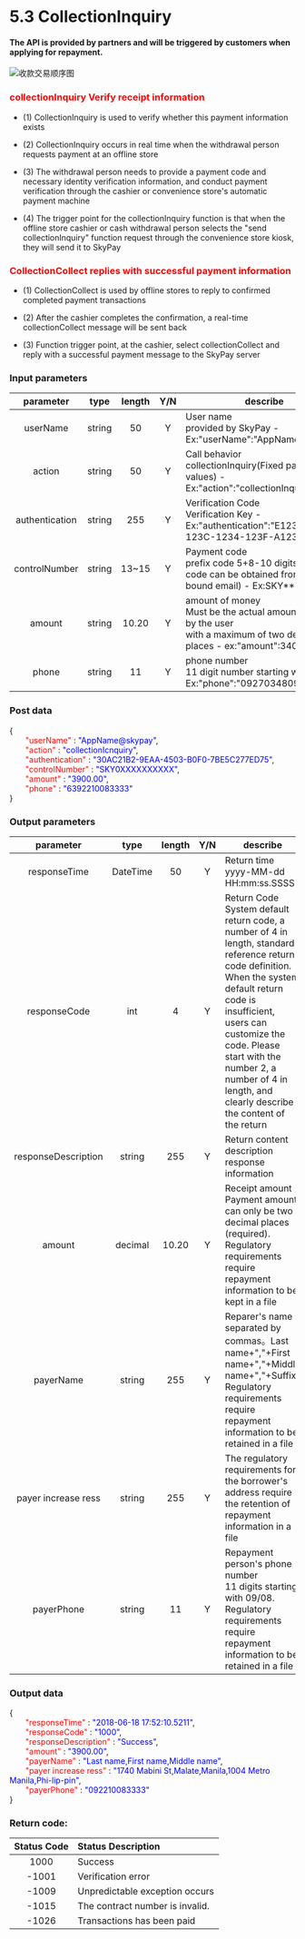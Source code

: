 # 5.3 CollectionInquiry
#### The API is provided by partners and will be triggered by customers when applying for repayment.


![收款交易顺序图](/en/public/收款交易顺序图1.png)



### <font color=red>collectionInquiry Verify receipt information</font>

- (1) CollectionInquiry is used to verify whether this payment information exists

- (2) CollectionInquiry occurs in real time when the withdrawal person requests payment at an offline store

- (3) The withdrawal person needs to provide a payment code and necessary identity verification information, and conduct payment verification through the cashier or convenience store's automatic payment machine

- (4) The trigger point for the collectionInquiry function is that when the offline store cashier or cash withdrawal person selects the "send collectionInquiry" function request through the convenience store kiosk, they will send it to SkyPay



### <font color=red>CollectionCollect replies with successful payment information</font>

- (1) CollectionCollect is used by offline stores to reply to confirmed completed payment transactions

- (2) After the cashier completes the confirmation, a real-time collectionCollect message will be sent back

- (3) Function trigger point, at the cashier, select collectionCollect and reply with a successful payment message to the SkyPay server

### Input parameters

| parameter                        |    type     | length   |Y/N |describe|
| :-------------------------: | :-----------: |:-----:|:---:|--------------------------------|   
|userName|string|50|Y|User name <br> provided by SkyPay - Ex:"userName":"AppName@skypay"|
|action|string|50|Y|Call behavior<br>collectionInquiry(Fixed parameter values) - Ex:"action":"collectionInquiry"|
|authentication |string |255|Y|Verification Code<br>  Verification Key - Ex:"authentication":"E1234567-123C-1234-123F-A12345670"|
|controlNumber|string|13~15|Y|Payment code <br> prefix code 5+8-10 digits (prefix code can be obtained from the bound email) - Ex:SKY**12345678|
|amount|string|10.20|Y|amount of money<br>Must be the actual amount received by the user<br> with a maximum of two decimal places -  ex:"amount":3400.00|
|phone|string|11|Y|phone number<br>11 digit number starting with 09/08 <br> Ex:"phone":"09270348095"|

### Post data


{<br>
    <font color=red>&ensp;&ensp;&ensp;&ensp;"userName"</font> : <font color=blue>"AppName@skypay"</font>,<br>
    <font color=red>&ensp;&ensp;&ensp;&ensp;"action"</font> : <font color=blue>"collectionIcnquiry"</font>,<br>
    <font color=red>&ensp;&ensp;&ensp;&ensp;"authentication"</font> : <font color=blue>"30AC21B2-9EAA-4503-B0F0-7BE5C277ED75"</font>,<br>
    <font color=red>&ensp;&ensp;&ensp;&ensp;"controlNumber"</font> : <font color=blue>"SKY0XXXXXXXXXX"</font>,<br>
    <font color=red>&ensp;&ensp;&ensp;&ensp;"amount"</font> : <font color=blue>"3900.00"</font>,<br>
    <font color=red>&ensp;&ensp;&ensp;&ensp;"phone"</font> : <font color=blue>"6392210083333"</font><br>
}


### Output parameters
| parameter                        |    type     | length   |Y/N |describe|
| :-------------------------: | :-----------: |:-----:|:-----:|--------------------------------|   
|responseTime|DateTime|50|Y|Return time <br>yyyy-MM-dd HH:mm:ss.SSSS|
|responseCode|int|4|Y|Return Code<br> System default return code, a number of 4 in length, standard reference return code definition. When the system default return code is insufficient, users can customize the code. Please start with the number 2, a number of 4 in length, and clearly describe the content of the return|
|responseDescription|string|255| Y|Return content description<br> response information|
|amount|decimal|10.20|Y|Receipt amount <br> Payment amount can only be two decimal places (required). Regulatory requirements require repayment information to be kept in a file|
|payerName|string|255|Y|Reparer's name <br> separated by commas。Last name+","+First name+","+Middle name+","+Suffix Regulatory requirements require repayment information to be retained in a file|
|payer increase ress|string|255|Y|The regulatory requirements for the borrower's address require the retention of repayment information in a file|
|payerPhone|string|11|Y|Repayment person's phone number<br>11 digits starting with 09/08. Regulatory requirements require repayment information to be retained in a file|

### Output data

{<br>
    <font color=red>&ensp;&ensp;&ensp;&ensp;"responseTime"</font> : <font color=blue>"2018-06-18 17:52:10.5211"</font>,<br>
    <font color=red>&ensp;&ensp;&ensp;&ensp;"responseCode"</font> : <font color=blue>"1000"</font>,<br>
    <font color=red>&ensp;&ensp;&ensp;&ensp;"responseDescription"</font> : <font color=blue>"Success"</font>,<br>
    <font color=red>&ensp;&ensp;&ensp;&ensp;"amount"</font> : <font color=blue>"3900.00"</font>,<br>
    <font color=red>&ensp;&ensp;&ensp;&ensp;"payerName"</font> : <font color=blue>"Last name,First name,Middle name"</font>,<br>
    <font color=red>&ensp;&ensp;&ensp;&ensp;"payer increase ress"</font> : <font color=blue>"1740 Mabini St,Malate,Manila,1004 Metro Manila,Phi-lip-pin"</font>,<br>
    <font color=red>&ensp;&ensp;&ensp;&ensp;"payerPhone"</font> : <font color=blue>"092210083333"</font><br>
}


### Return code:

| Status Code                        |   Status Description    | 
| :-------------------------: | :----------- |
|1000 |Success|
|-1001|Verification error|
|-1009|Unpredictable exception occurs|
|-1015|The contract number is invalid.|
|-1026|Transactions has been paid|






